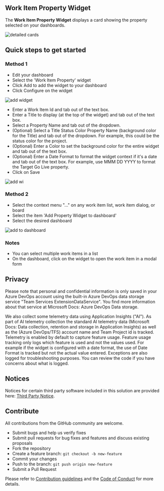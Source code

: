 ## Work Item Property Widget ##

The **Work Item Property Widget** displays a card showing the property selected on your dashboards.

![detailed cards](src/static/images/detailed-cards.png)

## Quick steps to get started

### Method 1

- Edit your dashboard
- Select the 'Work Item Property' widget
- Click Add to add the widget to your dashboard
- Click Configure on the widget

![add widget](src/static/images/add-widget-steps.png)

- Enter a Work Item Id and tab out of the text box.
- Enter a Title to display (at the top of the widget) and tab out of the text box.
- Select a Property Name and tab out of the dropdown.
- (Optional) Select a Title Status Color Property Name (background color for the Title) and tab out of the dropdown. For example, this could be the status color for the project.
- (Optional) Enter a Color to set the background color for the entire widget and tab out of the text box.
- (Optional) Enter a Date Format to format the widget context if it's a date and tab out of the text box. For example, use MMM DD YYYY to format the Target Go Live property.
- Click on Save

![add wi](src/static/images/wi-id-configuration.png)

### Method 2

- Select the context menu "..." on any work item list, work item dialog, or board
- Select the item 'Add Property Widget to dashboard'
- Select the desired dashboard

![add to dashboard](src/static/images/add-dashboard.png)

### Notes

- You can select multiple work items in a list
- On the dashboard, click on the widget to open the work item in a modal form 

## Privacy
Please note that personal and confidential information is only saved in your Azure DevOps account using the built-in Azure DevOps data storage service "Team Services ExtensionDataService". You find more information about that service at Microsoft Docs: Azure DevOps Data storage.

We also collect some telemetry data using Application Insights ("AI"). As part of AI telemetry collection the standard AI telemetry data (Microsoft Docs: Data collection, retention and storage in Application Insights) as well as the (Azure DevOps/TFS) account name and Team Project id is tracked. Telemetry is enabled by default to capture feature usage. Feature usage tracking only logs which feature is used and not the values used. For example if the widget is configured with a date format, the use of Date Format is tracked but not the actual value entered. Exceptions are also logged for troubleshooting purposes. You can review the code if you have concerns about what is logged.

## Notices
Notices for certain third party software included in this solution are provided here: [Third Party Notice](ThirdPartyNotices.txt).

## Contribute
All contributions from the GitHub community are welcome.

- Submit bugs and help us verify fixes  
- Submit pull requests for bug fixes and features and discuss existing proposals   
- Fork the repository
- Create a feature branch: `git checkout -b new-feature`
- Commit your changes
- Push to the branch: `git push origin new-feature`
- Submit a Pull Request

Please refer to [Contribution guidelines](.github/CONTRIBUTING.md) and the [Code of Conduct](.github/COC.md) for more details.